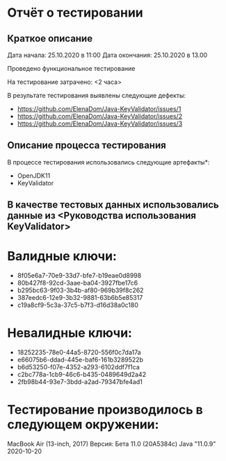 # Отчёт о тестировании <KeyValidator>

## Краткое описание

Дата начала: 25.10.2020 в 11:00
Дата окончания: 25.10.2020 в 13.00

Проведено функциональное тестирование


На тестирование затрачено: <2 часа>

В результате тестирования выявлены следующие дефекты:
* <https://github.com/ElenaDom/Java-KeyValidator/issues/1>
* <https://github.com/ElenaDom/Java-KeyValidator/issues/2>
* <https://github.com/ElenaDom/Java-KeyValidator/issues/3>

## Описание процесса тестирования

В процессе тестирования использовались следующие артефакты*:
* OpenJDK11 
* KeyValidator

## В качестве тестовых данных использовались данные из <Руководства использования KeyValidator>
# Валидные ключи:

* 8f05e6a7-70e9-33d7-bfe7-b19eae0d8998
* 80b427f8-92cd-3aae-ba04-3927fbe17c6
* b295bc63-9f03-3b4b-af80-969b39f8c262
* 387eedc6-12e9-3b32-9881-63b6b5e85317
* c19a8cf9-5c3a-37c5-b7f3-d16d38a0c180

# Невалидные ключи:

* 18252235-78e0-44a5-8720-556f0c7da17a
* e66075b6-ddad-445e-baf6-161b3289522b
* b6d53250-f07e-4352-a293-6102ddf7f1ca
* c2bc778a-1cb9-46c6-b435-0489649d2a42
* 2fb98b44-93e7-3bdd-a2ad-79347bfe4ad1


# Тестирование производилось в следующем окружении:
MacBook Air (13-inch, 2017) Версия: Бета 11.0 (20A5384c)
Java "11.0.9" 2020-10-20
